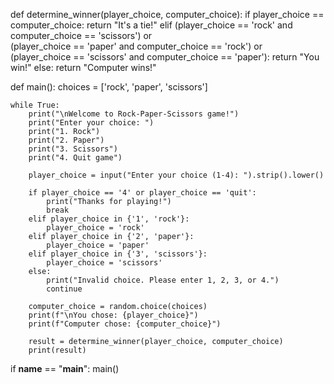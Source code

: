 
def determine_winner(player_choice, computer_choice):
    if player_choice == computer_choice:
        return "It's a tie!"
    elif (player_choice == 'rock' and computer_choice == 'scissors') or \
         (player_choice == 'paper' and computer_choice == 'rock') or \
         (player_choice == 'scissors' and computer_choice == 'paper'):
        return "You win!"
    else:
        return "Computer wins!"

def main():
    choices = ['rock', 'paper', 'scissors']

    while True:
        print("\nWelcome to Rock-Paper-Scissors game!")
        print("Enter your choice: ")
        print("1. Rock")
        print("2. Paper")
        print("3. Scissors")
        print("4. Quit game")

        player_choice = input("Enter your choice (1-4): ").strip().lower()

        if player_choice == '4' or player_choice == 'quit':
            print("Thanks for playing!")
            break
        elif player_choice in {'1', 'rock'}:
            player_choice = 'rock'
        elif player_choice in {'2', 'paper'}:
            player_choice = 'paper'
        elif player_choice in {'3', 'scissors'}:
            player_choice = 'scissors'
        else:
            print("Invalid choice. Please enter 1, 2, 3, or 4.")
            continue

        computer_choice = random.choice(choices)
        print(f"\nYou chose: {player_choice}")
        print(f"Computer chose: {computer_choice}")

        result = determine_winner(player_choice, computer_choice)
        print(result)

if __name__ == "__main__":
    main()
